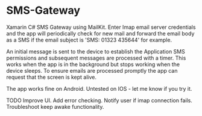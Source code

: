# SMS-Gateway

Xamarin C# SMS Gateway using MailKit. Enter Imap email server credentials and the app will periodically check for new mail and forward the email body as a SMS if the email subject is 'SMS: 01323 435644' for example.

An initial message is sent to the device to establish the Application SMS permissions and subsequent messages are processed with a timer. This works when the app is in the background but stops working when the device sleeps. To ensure emails are processed promptly the app can request that the screen is kept alive.

The app works fine on Android. Untested on IOS - let me know if you try it.

TODO
Improve UI.
Add error checking.
Notify user if imap connection fails.
Troubleshoot keep awake functionality.




